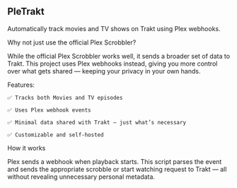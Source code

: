 ## PleTrakt

Automatically track movies and TV shows on Trakt using Plex webhooks.

Why not just use the official Plex Scrobbler?

While the official Plex Scrobbler works well, it sends a broader set of data to Trakt. This project uses Plex webhooks instead, giving you more control over what gets shared — keeping your privacy in your own hands.

Features:

    ✅ Tracks both Movies and TV episodes

    ✅ Uses Plex webhook events

    ✅ Minimal data shared with Trakt — just what’s necessary

    ✅ Customizable and self-hosted

How it works

Plex sends a webhook when playback starts. This script parses the event and sends the appropriate scrobble or start watching request to Trakt — all without revealing unnecessary personal metadata.
